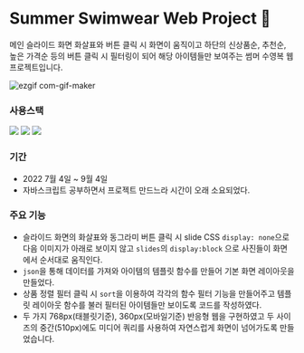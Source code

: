 
# Summer Swimwear Web Project 👙

메인 슬라이드 화면 화살표와 버튼 클릭 시 화면이 움직이고 하단의 신상품순, 추천순, 높은 가격순 등의 버튼 클릭 시 필터링이 되어 해당 아이템들만 보여주는 썸머 수영복 웹 프로젝트입니다.



![ezgif com-gif-maker](https://user-images.githubusercontent.com/80263801/188314362-4aed870b-eec3-45a1-86e2-de6c54a29293.gif)


### 사용스택

<div align="left">
	<img src="https://img.shields.io/badge/Javascript-F7DF1E?style=flat&logo=Java&logoColor=white" />
	<img src="https://img.shields.io/badge/HTML5-E34F26?style=flat&logo=HTML5&logoColor=white" />
	<img src="https://img.shields.io/badge/CSS3-1572B6?style=flat&logo=CSS3&logoColor=white" />
</div>

### 기간

* 2022 7월 4일 ~ 9월 4일 
* 자바스크립트 공부하면서 프로젝트 만드느라 시간이 오래 소요되었다.

### 주요 기능

* 슬라이드 화면의 화살표와 동그라미 버튼 클릭 시 slide CSS `display: none`으로 다음 이미지가 아래로 보이지 않고 `slides`의 `display:block` 으로 사진들이 화면에서 순서대로 움직인다.
* `json`을 통해 데이터를 가져와 아이템의 템플릿 함수를 만들어 기본 화면 레이아웃을 만들었다.
* 상품 정렬 필터 클릭 시 `sort`을 이용하여 각각의 함수 필터 기능을 만들어주고 템플릿 레이아웃 함수를 불러 필터된 아이템들만 보이도록 코드를 작성하였다.
* 두 가지 768px(태블릿기준), 360px(모바일기준) 반응형 웹을 구현하였고 두 사이즈의 중간(510px)에도 미디어 쿼리를 사용하여 자연스럽게 화면이 넘어가도록 만들었습니다.
